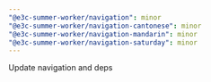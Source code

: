 ```yaml
---
"@e3c-summer-worker/navigation": minor
"@e3c-summer-worker/navigation-cantonese": minor
"@e3c-summer-worker/navigation-mandarin": minor
"@e3c-summer-worker/navigation-saturday": minor
---
```


Update navigation and deps
